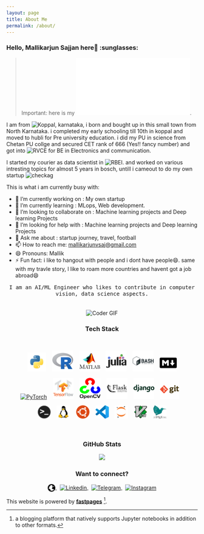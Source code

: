 ```yaml
---
layout: page
title: About Me
permalink: /about/
---
```


<h3 align="left">Hello, Mallikarjun Sajjan here👋 :sunglasses:</h3>

> Important: here is my ![resume](../Mallikarjun_Resume_format2.pdf).

I am from ![Koppal](https://en.wikipedia.org/wiki/Koppal), karnataka, i born and bought up in this small town from North Karnataka. i completed my early schooling till 10th in koppal and moved to hubli for Pre university education. i did my PU in science from Chetan PU collge and secured CET rank of 666 (Yes!! fancy number) and got into ![RVCE](https://en.wikipedia.org/wiki/R.V._College_of_Engineering) for BE in Electronics and communication.

I started my courier as data scientist in ![RBEI](https://www.bosch.com/). and worked on various intresting topics for almost 5 years in bosch, untill i cameout to do my own startup ![checkag](https://www.checkag.com/)

This is what i am currently busy with:

- 🔭 I’m currently working on : My own startup
- 🌱 I’m currently learning : MLops, Web development.
- 👯 I’m looking to collaborate on : Machine learning projects and Deep learning Projects
- 🤔 I’m looking for help with : Machine learning projects and Deep learning Projects
- 💬 Ask me about : startup journey, travel, football
- 📫 How to reach me: mallikarjunvsaj@gmail.com
- 😄 Pronouns: Mallik
- ⚡ Fun fact: i like to hangout with people and i dont have people😄. same with my travle story, l like to roam more countries and havent got a job abroad😄

<object data="../Mallikarjun_Resume_format2.pdf" width="1000" height="1000" type='application/pdf'></object>

<p align="center">
  <samp>
    I am an AI/ML Engineer who likes to contribute in computer vision, data science aspects.<br />
  </samp>
  <br/><br/>
  <img src="https://media.giphy.com/media/SWoSkN6DxTszqIKEqv/giphy.gif" alt="Coder GIF" height="300">
<!--   <img src="https://media.giphy.com/media/836HiJc7pgzy8iNXCn/giphy.gif" alt="Coder GIF" /> -->
  <br/>
</p>


<h3 align="center">Tech Stack</h3>
<br />

<p align="center">
  <a href="https://www.python.org/"><img alt="Python" width="50px" src="https://raw.githubusercontent.com/github/explore/80688e429a7d4ef2fca1e82350fe8e3517d3494d/topics/python/python.png" /></a>&nbsp;&nbsp;&nbsp;
  <a href="https://www.r-project.org/"><img alt="R" width="55px" 
src="https://raw.githubusercontent.com/github/explore/80688e429a7d4ef2fca1e82350fe8e3517d3494d/topics/r/r.png" /></a>&nbsp;&nbsp;&nbsp;
  <a href="https://www.mathworks.com/"><img alt="Matlab" width="55px" src="https://raw.githubusercontent.com/github/explore/80688e429a7d4ef2fca1e82350fe8e3517d3494d/topics/matlab/matlab.png" /></a>&nbsp;&nbsp;&nbsp;
  <a href="https://julialang.org/"><img alt="Julia" width="55px" src="https://raw.githubusercontent.com/github/explore/80688e429a7d4ef2fca1e82350fe8e3517d3494d/topics/julia/julia.png" /></a>&nbsp;&nbsp;&nbsp;
  <a href="https://www.gnu.org/software/bash/"><img alt="Bash" width="55px" src="https://raw.githubusercontent.com/github/explore/80688e429a7d4ef2fca1e82350fe8e3517d3494d/topics/bash/bash.png" /></a>&nbsp;&nbsp;&nbsp;
  <a href="https://en.wikipedia.org/wiki/Markdown#:~:text=Markdown%20is%20a%20lightweight%20markup,using%20a%20plain%20text%20editor."><img alt="Git" width="45px" src="https://raw.githubusercontent.com/github/explore/80688e429a7d4ef2fca1e82350fe8e3517d3494d/topics/markdown/markdown.png" /></a>
</p>

<p align="center">
  <a href="https://pytorch.org/"><img alt="PyTorch" width="150px" src="https://www.edureka.co/blog/wp-content/uploads/2018/10/Pytorch_logo.png" /></a>&nbsp;&nbsp;&nbsp;
  <a href="https://www.tensorflow.org/"><img alt="Tensorflow" width="55px" src="https://raw.githubusercontent.com/github/explore/80688e429a7d4ef2fca1e82350fe8e3517d3494d/topics/tensorflow/tensorflow.png" /></a>&nbsp;&nbsp;&nbsp;
  <a href="https://www.opencv.org/"><img alt="Tensorflow" width="55px" src="https://raw.githubusercontent.com/github/explore/80688e429a7d4ef2fca1e82350fe8e3517d3494d/topics/opencv/opencv.png" /></a>&nbsp;&nbsp;&nbsp;
  <a href="https://www.opencv.org/"><img alt="Tensorflow" width="55px" src="https://raw.githubusercontent.com/github/explore/80688e429a7d4ef2fca1e82350fe8e3517d3494d/topics/flask/flask.png" /></a>&nbsp;&nbsp;&nbsp;
  <a href="https://www.djangoproject.com/"><img alt="Django" width="55px" src="https://raw.githubusercontent.com/github/explore/80688e429a7d4ef2fca1e82350fe8e3517d3494d/topics/django/django.png" /></a>&nbsp;&nbsp;&nbsp;
  <a href="https://git-scm.com/"><img alt="Git" width="50px" src="https://raw.githubusercontent.com/github/explore/80688e429a7d4ef2fca1e82350fe8e3517d3494d/topics/git/git.png" /></a>&nbsp;&nbsp;&nbsp;
</p>

<p align="center">
  <a href="https://www.linux.org/"><img alt="Terminal" width="35px" src="https://raw.githubusercontent.com/github/explore/80688e429a7d4ef2fca1e82350fe8e3517d3494d/topics/terminal/terminal.png" /></a>&nbsp;&nbsp;&nbsp;
  <a href="https://www.linux.org/"><img alt="Terminal" width="35px" src="https://raw.githubusercontent.com/github/explore/80688e429a7d4ef2fca1e82350fe8e3517d3494d/topics/linux/linux.png" /></a>&nbsp;&nbsp;&nbsp;
  <a href="https://ubuntu.com/"><img alt="Ubuntu" width="35px" src="https://raw.githubusercontent.com/github/explore/80688e429a7d4ef2fca1e82350fe8e3517d3494d/topics/ubuntu/ubuntu.png" /></a>&nbsp;&nbsp;&nbsp;
  <a href="https://code.visualstudio.com/"><img alt="Visual Studio Code" width="35px" src="https://raw.githubusercontent.com/github/explore/80688e429a7d4ef2fca1e82350fe8e3517d3494d/topics/visual-studio-code/visual-studio-code.png" /></a>&nbsp;&nbsp;&nbsp;
  <a href="https://jupyter.org/"><img alt="Jupyter Notebook" width="35px" src="https://raw.githubusercontent.com/github/explore/80688e429a7d4ef2fca1e82350fe8e3517d3494d/topics/jupyter-notebook/jupyter-notebook.png" /></a>&nbsp;&nbsp;&nbsp;
  <a href="https://www.vim.org/"><img alt="Vim" width="35px" src="https://raw.githubusercontent.com/github/explore/80688e429a7d4ef2fca1e82350fe8e3517d3494d/topics/vim/vim.png" /></a>&nbsp;&nbsp;&nbsp;
  <a href="https://www.latex-project.org/"><img alt="LaTeX" width="35px" src="https://raw.githubusercontent.com/github/explore/80688e429a7d4ef2fca1e82350fe8e3517d3494d/topics/latex/latex.png" /></a>
</p>

<br />


<h3 align="center">GitHub Stats</h3>
<p align="center">
  <img height="170" src="https://github-readme-stats.vercel.app/api?username=millermuttu&show_icons=true&count_private=true&hide_border=true&hide_title=true" />
</p>


<h3 align="center">Want to connect?</h3>
<p align="center">
  <a href="https://millermuttu.github.io/">
    <img align="center" alt="Portfolio" width="20px" src="https://raw.githubusercontent.com/iconic/open-iconic/master/svg/globe.svg" />
  </a>&nbsp;
  <a href="https://www.linkedin.com/in/mallikarjun-v-sajjan-0465a6103">
    <img align="center" alt="Linkedin" width="20px" src="https://cdn.jsdelivr.net/npm/simple-icons@v3/icons/linkedin.svg" />
  </a>&nbsp;
  <a href="https://t.me/Mullermuttu">
    <img align="center" alt="Telegram" width="20px" src="https://cdn.jsdelivr.net/npm/simple-icons@v3/icons/telegram.svg" />
  </a>&nbsp;
  <a href="https://www.instagram.com/flying_muttu/">
    <img align="center" alt="Instagram" width="20px" src="https://cdn.jsdelivr.net/npm/simple-icons@v3/icons/instagram.svg" />
  </a>
</p>


This website is powered by **[fastpages](https://github.com/fastai/fastpages)** [^1].



[^1]:a blogging platform that natively supports Jupyter notebooks in addition to other formats.
